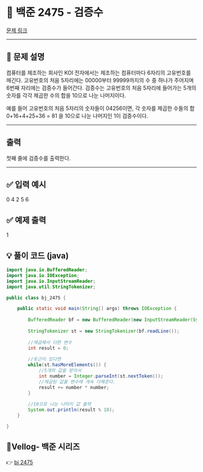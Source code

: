 # 📂 백준 2475 - 검증수
[문제 링크](https://www.acmicpc.net/problem/2475)

---

## 📝 문제 설명

컴퓨터를 제조하는 회사인 KOI 전자에서는 제조하는 컴퓨터마다 6자리의 고유번호를 매긴다. 고유번호의 처음 5자리에는 00000부터 99999까지의 수 중 하나가 주어지며 6번째 자리에는 검증수가 들어간다. 검증수는 고유번호의 처음 5자리에 들어가는 5개의 숫자를 각각 제곱한 수의 합을 10으로 나눈 나머지이다.

예를 들어 고유번호의 처음 5자리의 숫자들이 04256이면, 각 숫자를 제곱한 수들의 합 0+16+4+25+36 = 81 을 10으로 나눈 나머지인 1이 검증수이다.

---

## 출력

첫째 줄에 검증수를 출력한다.

---
## ✅ 입력 예시
0 4 2 5 6

## ✅ 예제 출력
1

## 💡 풀이 코드 (java)

```java
import java.io.BufferedReader;
import java.io.IOException;
import java.io.InputStreamReader;
import java.util.StringTokenizer;

public class bj_2475 {

	public static void main(String[] args) throws IOException {
		
		BufferedReader bf = new BufferedReader(new InputStreamReader(System.in));
		
		StringTokenizer st = new StringTokenizer(bf.readLine());
		
		//제곱해서 더한 변수
		int result = 0;
		
		//토근이 있다면
		while(st.hasMoreElements()) {
			//5개의 값을 받아서
			int number = Integer.parseInt(st.nextToken());
			//제곱된 값을 변수에 계속 더해준다.
			result += number * number;
		}
		
		//10으로 나눈 나머지 값 출력
		System.out.println(result % 10);
	}

}


```
## 📎Vellog- 백준 시리즈  
👉 [bj 2475](https://velog.io/@subin_k/%EB%B0%B1%EC%A4%802475-%EA%B2%80%EC%A6%9D%EC%88%98)
